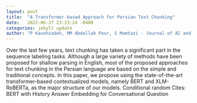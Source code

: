 ```yaml
---
layout: post
title:  "A Transformer-based Approach for Persian Text Chunking"
date:   2022-06-27 23:23:24 -0400
categories: jekyll update
author: "P Kavehzadeh, MM Abdollah Pour, S Momtazi - Journal of AI and Data Mining, 2022"
---
```

Over the last few years, text chunking has taken a significant part in the sequence labeling tasks. Although a large variety of methods have been proposed for shallow parsing in English, most of the proposed approaches for text chunking in the Persian language are based on the simple and traditional concepts. In this paper, we propose using the state-of-the-art transformer-based contextualized models, namely BERT and XLM-RoBERTa, as the major structure of our models. Conditional random  Cites: BERT with History Answer Embedding for Conversational Question